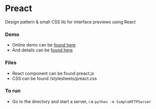 # Preact

Design pattern & small CSS lib for interface previews using React

### Demo

- Online demo can be [found here](http://www.callumhart.com/demo/building-interface-previews-with-react)
- And details can be [found here](http://www.callumhart.com/blog/building-interface-previews-with-react)

### Files

- React component can be found preact.js
- CSS can be found /stylesheets/preact.css

### To run

- Go to the directory and start a server, i.e `python -m SimpleHTTPServer`

